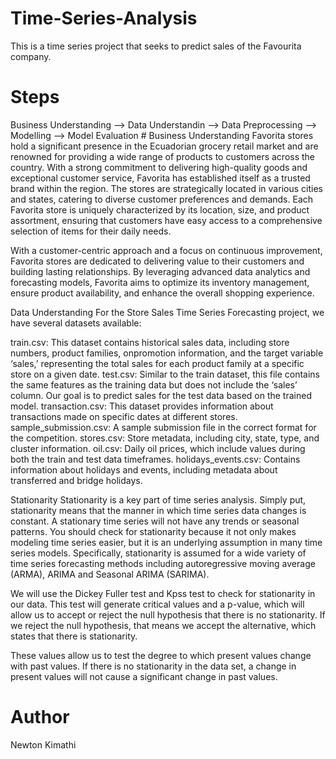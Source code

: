 # Time-Series-Analysis
This is a time series project that seeks to predict sales of the Favourita company.

# Steps
Business Understanding --> Data Understandin --> Data Preprocessing --> Modelling --> Model Evaluation
                                                                                           # Business Understanding
Favorita stores hold a significant presence in the Ecuadorian grocery retail market and are renowned for providing a wide range of products to customers across the country. With a strong commitment to delivering high-quality goods and exceptional customer service, Favorita has established itself as a trusted brand within the region. The stores are strategically located in various cities and states, catering to diverse customer preferences and demands. Each Favorita store is uniquely characterized by its location, size, and product assortment, ensuring that customers have easy access to a comprehensive selection of items for their daily needs.

With a customer-centric approach and a focus on continuous improvement, Favorita stores are dedicated to delivering value to their customers and building lasting relationships. By leveraging advanced data analytics and forecasting models, Favorita aims to optimize its inventory management, ensure product availability, and enhance the overall shopping experience.

Data Understanding
For the Store Sales Time Series Forecasting project, we have several datasets available:

train.csv: This dataset contains historical sales data, including store numbers, product families, onpromotion information, and the target variable ‘sales,’ representing the total sales for each product family at a specific store on a given date.
test.csv: Similar to the train dataset, this file contains the same features as the training data but does not include the ‘sales’ column. Our goal is to predict sales for the test data based on the trained model.
transaction.csv: This dataset provides information about transactions made on specific dates at different stores.
sample_submission.csv: A sample submission file in the correct format for the competition.
stores.csv: Store metadata, including city, state, type, and cluster information.
oil.csv: Daily oil prices, which include values during both the train and test data timeframes.
holidays_events.csv: Contains information about holidays and events, including metadata about transferred and bridge holidays.

Stationarity
Stationarity is a key part of time series analysis. Simply put, stationarity means that the manner in which time series data changes is constant. A stationary time series will not have any trends or seasonal patterns. You should check for stationarity because it not only makes modeling time series easier, but it is an underlying assumption in many time series models. Specifically, stationarity is assumed for a wide variety of time series forecasting methods including autoregressive moving average (ARMA), ARIMA and Seasonal ARIMA (SARIMA).

We will use the Dickey Fuller test and Kpss test to check for stationarity in our data. This test will generate critical values and a p-value, which will allow us to accept or reject the null hypothesis that there is no stationarity. If we reject the null hypothesis, that means we accept the alternative, which states that there is stationarity.

These values allow us to test the degree to which present values change with past values. If there is no stationarity in the data set, a change in present values will not cause a significant change in past values.

# Author 
Newton Kimathi

